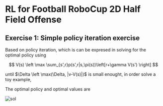 # RL for Football RoboCup 2D Half Field Offense

## Exercise 1: Simple policy iteration exercise

Based on policy iteration, which is can be expresed in solving for the optimal policy using

$$
V(s) \left \max \sum_{s',r}p(s',r|s,\pi(s))\left[r+\gamma V(s') \right]
$$

until $\Delta \left \max(\Delta, |v-V(s)|)$ is small enought, in order solve a toy example, 

The optimal policy and optimal values are

![sol](img/exc1.png)
